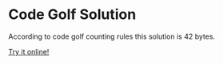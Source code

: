 # Code Golf Solution

According to code golf counting rules this solution is 42 bytes.

[Try it online!](https://tio.run/##bYxNCoMwEIX3PcUQhqLUKj2AdtNVr6Au/Ik1YBKJcSFqr54mWoRCN8P3Hm8@NZaTaWJzTTwW1P7Mwtcwll6UoRde7n6GkT/XKb7TW54vC57X1fTQpIQEMK/5aWPUlPfoGuKIQJzARlIVaiK/M2ipolBJTgfQLQVRcAro7maAv4oAiFvs9VO2Ah7SpsMsJELNKs2ksHNggzVKDfZfT1/tkXdJM3adE5gP "Ruby – Try It Online")
